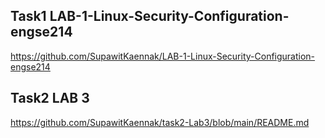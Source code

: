 
## Task1 LAB-1-Linux-Security-Configuration-engse214
https://github.com/SupawitKaennak/LAB-1-Linux-Security-Configuration-engse214
## Task2 LAB 3 
https://github.com/SupawitKaennak/task2-Lab3/blob/main/README.md
